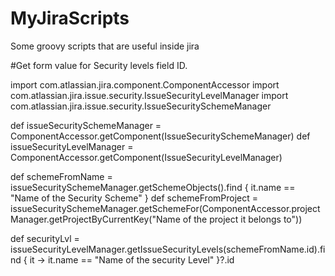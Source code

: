 # MyJiraScripts
Some groovy scripts that are useful inside jira


#Get form value for Security levels field ID.

import com.atlassian.jira.component.ComponentAccessor
import com.atlassian.jira.issue.security.IssueSecurityLevelManager
import com.atlassian.jira.issue.security.IssueSecuritySchemeManager

def issueSecuritySchemeManager = ComponentAccessor.getComponent(IssueSecuritySchemeManager)
def issueSecurityLevelManager = ComponentAccessor.getComponent(IssueSecurityLevelManager)

def schemeFromName = issueSecuritySchemeManager.getSchemeObjects().find { it.name == "Name of the Security Scheme" }
def schemeFromProject = issueSecuritySchemeManager.getSchemeFor(ComponentAccessor.projectManager.getProjectByCurrentKey("Name of the project it belongs to"))

def securityLvl = issueSecurityLevelManager.getIssueSecurityLevels(schemeFromName.id).find { it ->
    it.name == "Name of the security Level"
}?.id
